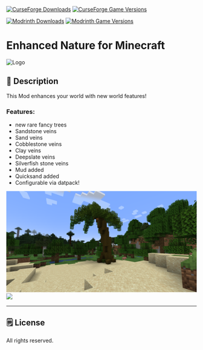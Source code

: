 [![CurseForge Downloads](https://cf.way2muchnoise.eu/556321.svg?badge_style=for_the_badge)][cf_mod] [![CurseForge Game Versions](https://cf.way2muchnoise.eu/versions/556321.svg?badge_style=for_the_badge)][cf_mod]

[![Modrinth Downloads](https://img.shields.io/modrinth/dt/5X1XkrKL?label=Modrinth&logo=modrinth&style=for-the-badge)][mr_mod] [![Modrinth Game Versions](https://img.shields.io/modrinth/game-versions/5X1XkrKL?label=Available%20for&logo=modrinth&style=for-the-badge)][mr_mod]

# Enhanced Nature for Minecraft

![Logo](https://i.imgur.com/GUODvS0.png)

## 📖 Description

This Mod enhances your world with new world features!

### Features:

- new rare fancy trees
- Sandstone veins
- Sand veins
- Cobblestone veins
- Clay veins
- Deepslate veins
- Silverfish stone veins
- Mud added
- Quicksand added
- Configurable via datpack!

![](https://github.com/XxRexRaptorxX/General/blob/main/2023-09-07_19.50.02.png?raw=true)
![](https://i.imgur.com/22H38rA.png)

-----

## 🗒️ License

All rights reserved.

[cf_mod]: https://www.curseforge.com/minecraft/mc-mods/enhancednature

[mr_mod]: https://modrinth.com/mod/enhanced-nature
